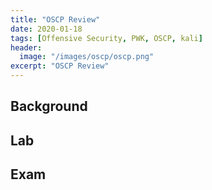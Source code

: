 ```yaml
---
title: "OSCP Review"
date: 2020-01-18 
tags: [Offensive Security, PWK, OSCP, kali]
header:
  image: "/images/oscp/oscp.png"
excerpt: "OSCP Review"
---
```


## Background

## Lab

## Exam
 

